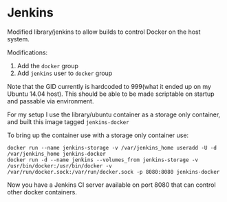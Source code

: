 # Jenkins

Modified library/jenkins to allow builds to control Docker on the host system.

Modifications:
 1. Add the ``docker`` group
 2. Add ``jenkins`` user to ``docker`` group

Note that the GID currently is hardcoded to 999(what it ended up on my Ubuntu 14.04 host). This should be able to be made scriptable on startup and passable via environment.

For my setup I use the library/ubuntu container as a storage only container, and built this image tagged ``jenkins-docker``

To bring up the container use with a storage only container use:

```Shell
docker run --name jenkins-storage -v /var/jenkins_home useradd -U -d /var/jenkins_home jenkins-docker
docker run -d --name jenkins --volumes_from jenkins-storage -v /usr/bin/docker:/usr/bin/docker -v /var/run/docker.sock:/var/run/docker.sock -p 8080:8080 jenkins-docker
```

Now you have a Jenkins CI server available on port 8080 that can control other docker containers.
